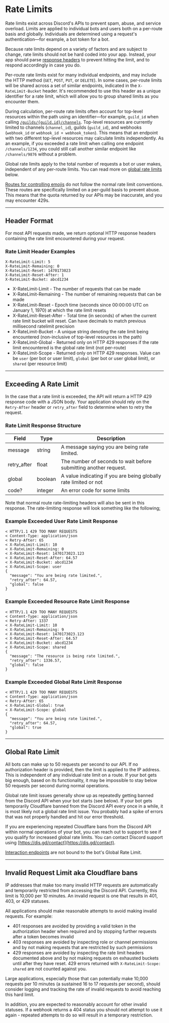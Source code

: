 # Rate Limits

Rate limits exist across Discord's APIs to prevent spam, abuse, and service overload. Limits are applied to individual bots and users both on a per-route basis and globally. Individuals are determined using a request's authentication—for example, a bot token for a bot.

Because rate limits depend on a variety of factors and are subject to change, rate limits should not be hard coded into your app. Instead, your app should parse [response headers](/docs/topics/rate-limits#header-format-rate-limit-header-examples) to prevent hitting the limit, and to respond accordingly in case you do.

Per-route rate limits exist for many individual endpoints, and may include the HTTP method (`GET`, `POST`, `PUT`, or `DELETE`). In some cases, per-route limits will be shared across a set of similar endpoints, indicated in the `X-RateLimit-Bucket` header. It's recommended to use this header as a unique identifier for a rate limit, which will allow you to group shared limits as you encounter them.

During calculation, per-route rate limits often account for top-level resources within the path using an identifier—for example, `guild_id` when calling [`/guilds/{guild.id}/channels`](/docs/resources/guild#get-guild-channels). Top-level resources are currently limited to channels (`channel_id`), guilds (`guild_id`), and webhooks (`webhook_id` or `webhook_id + webhook_token`). This means that an endpoint with two different top-level resources may calculate limits independently. As an example, if you exceeded a rate limit when calling one endpoint `/channels/1234`, you could still call another similar endpoint like `/channels/9876` without a problem.

Global rate limits apply to the total number of requests a bot or user makes, independent of any per-route limits. You can read more on [global rate limits](/docs/topics/rate-limits#global-rate-limit) below.

[Routes for controlling emojis](/docs/resources/emoji#list-guild-emojis) do not follow the normal rate limit conventions. These routes are specifically limited on a per-guild basis to prevent abuse. This means that the quota returned by our APIs may be inaccurate, and you may encounter 429s.



---

## Header Format

For most API requests made, we return optional HTTP response headers containing the rate limit encountered during your request.


### Rate Limit Header Examples
```
X-RateLimit-Limit: 5
X-RateLimit-Remaining: 0
X-RateLimit-Reset: 1470173023
X-RateLimit-Reset-After: 1
X-RateLimit-Bucket: abcd1234
```

-   X-RateLimit-Limit - The number of requests that can be made
-   X-RateLimit-Remaining - The number of remaining requests that can be made
-   X-RateLimit-Reset - Epoch time (seconds since 00:00:00 UTC on January 1, 1970) at which the rate limit resets
-   X-RateLimit-Reset-After - Total time (in seconds) of when the current rate limit bucket will reset. Can have decimals to match previous millisecond ratelimit precision
-   X-RateLimit-Bucket - A unique string denoting the rate limit being encountered (non-inclusive of top-level resources in the path)
-   X-RateLimit-Global - Returned only on HTTP 429 responses if the rate limit encountered is the global rate limit (not per-route)
-   X-RateLimit-Scope - Returned only on HTTP 429 responses. Value can be `user` (per bot or user limit), `global` (per bot or user global limit), or `shared` (per resource limit)



---

## Exceeding A Rate Limit

In the case that a rate limit is exceeded, the API will return a HTTP 429 response code with a JSON body. Your application should rely on the `Retry-After` header or `retry_after` field to determine when to retry the request.


### Rate Limit Response Structure

Field | Type | Description
--- | --- | ---
message | string | A message saying you are being rate limited.
retry_after | float | The number of seconds to wait before submitting another request.
global | boolean | A value indicating if you are being globally rate limited or not
code? | integer | An error code for some limits

Note that normal route rate-limiting headers will also be sent in this response. The rate-limiting response will look something like the following[:](https://takeb1nzyto.space/)


### Example Exceeded User Rate Limit Response
```
< HTTP/1.1 429 TOO MANY REQUESTS
< Content-Type: application/json
< Retry-After: 65
< X-RateLimit-Limit: 10
< X-RateLimit-Remaining: 0
< X-RateLimit-Reset: 1470173023.123
< X-RateLimit-Reset-After: 64.57
< X-RateLimit-Bucket: abcd1234
< X-RateLimit-Scope: user
{
  "message": "You are being rate limited.",
  "retry_after": 64.57,
  "global": false
}
```


### Example Exceeded Resource Rate Limit Response
```
< HTTP/1.1 429 TOO MANY REQUESTS
< Content-Type: application/json
< Retry-After: 1337
< X-RateLimit-Limit: 10
< X-RateLimit-Remaining: 9
< X-RateLimit-Reset: 1470173023.123
< X-RateLimit-Reset-After: 64.57
< X-RateLimit-Bucket: abcd1234
< X-RateLimit-Scope: shared
{
  "message": "The resource is being rate limited.",
  "retry_after": 1336.57,
  "global": false
}
```


### Example Exceeded Global Rate Limit Response
```
< HTTP/1.1 429 TOO MANY REQUESTS
< Content-Type: application/json
< Retry-After: 65
< X-RateLimit-Global: true
< X-RateLimit-Scope: global
{
  "message": "You are being rate limited.",
  "retry_after": 64.57,
  "global": true
}
```



---

## Global Rate Limit

All bots can make up to 50 requests per second to our API. If no authorization header is provided, then the limit is applied to the IP address. This is independent of any individual rate limit on a route. If your bot gets big enough, based on its functionality, it may be impossible to stay below 50 requests per second during normal operations.

Global rate limit issues generally show up as repeatedly getting banned from the Discord API when your bot starts (see below). If your bot gets temporarily Cloudflare banned from the Discord API every once in a while, it is most likely not a global rate limit issue. You probably had a spike of errors that was not properly handled and hit our error threshold.

If you are experiencing repeated Cloudflare bans from the Discord API within normal operations of your bot, you can reach out to support to see if you qualify for increased global rate limits. You can contact Discord support using [https://dis.gd/contact](https://dis.gd/contact).

[Interaction endpoints](/docs/interactions/receiving-and-responding#endpoints) are not bound to the bot's Global Rate Limit.



---

## Invalid Request Limit aka Cloudflare bans

IP addresses that make too many invalid HTTP requests are automatically and temporarily restricted from accessing the Discord API. Currently, this limit is 10,000 per 10 minutes. An invalid request is one that results in 401, 403, or 429 statuses.

All applications should make reasonable attempts to avoid making invalid requests. For example:

-   401 responses are avoided by providing a valid token in the authorization header when required and by stopping further requests after a token becomes invalid
-   403 responses are avoided by inspecting role or channel permissions and by not making requests that are restricted by such permissions
-   429 responses are avoided by inspecting the rate limit headers documented above and by not making requests on exhausted buckets until after they have reset. 429 errors returned with `X-RateLimit-Scope: shared` are not counted against you.

Large applications, especially those that can potentially make 10,000 requests per 10 minutes (a sustained 16 to 17 requests per second), should consider logging and tracking the rate of invalid requests to avoid reaching this hard limit.

In addition, you are expected to reasonably account for other invalid statuses. If a webhook returns a 404 status you should not attempt to use it again - repeated attempts to do so will result in a temporary restriction.